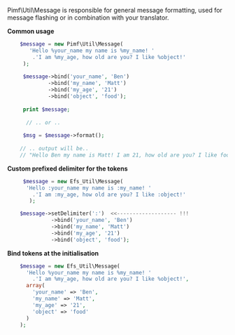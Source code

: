 Pimf\Util\Message is responsible for general message formatting, used for message flashing or in combination with your translator.

**Common usage**

```php
    $message = new Pimf\Util\Message(
       'Hello %your_name my name is %my_name! '
        .'I am %my_age, how old are you? I like %object!'
     );
     
     $message->bind('your_name', 'Ben')
             ->bind('my_name', 'Matt')
             ->bind('my_age', '21')
             ->bind('object', 'food');
    
     print $message;
    
      // .. or ..
    
     $msg = $message->format();
     
    // .. output will be..
    // "Hello Ben my name is Matt! I am 21, how old are you? I like food!"
```

**Custom prefixed delimiter for the tokens**

```php
     $message = new Efs_Util\Message(
      'Hello :your_name my name is :my_name! '
        .'I am :my_age, how old are you? I like :object!'
       );

    $message->setDelimiter(':')  <<------------------- !!!
              ->bind('your_name', 'Ben')
              ->bind('my_name', 'Matt')
              ->bind('my_age', '21')
              ->bind('object', 'food');
```

**Bind tokens at the initialisation**

```php
    $message = new Efs_Util\Message(
      'Hello %your_name my name is %my_name! '
        .'I am %my_age, how old are you? I like %object!',
      array(
        'your_name' => 'Ben',
        'my_name' => 'Matt',
        'my_age' => '21',
        'object' => 'food'
      )
    );
```